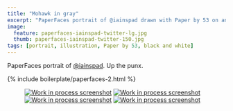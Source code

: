 ```yaml
---
title: "Mohawk in gray"
excerpt: "PaperFaces portrait of @iainspad drawn with Paper by 53 on an iPad."
image: 
  feature: paperfaces-iainspad-twitter-lg.jpg
  thumb: paperfaces-iainspad-twitter-150.jpg
tags: [portrait, illustration, Paper by 53, black and white]
---
```


PaperFaces portrait of [@iainspad](http://twitter.com/iainspad). Up the punx.

{% include boilerplate/paperfaces-2.html %}

<figure class="half">
	<a href="{{ site.url }}/images/paperfaces-iainspad-process-1-lg.jpg"><img src="{{ site.url }}/images/paperfaces-iainspad-process-1-600.jpg" alt="Work in process screenshot"></a>
	<a href="{{ site.url }}/images/paperfaces-iainspad-process-2-lg.jpg"><img src="{{ site.url }}/images/paperfaces-iainspad-process-2-600.jpg" alt="Work in process screenshot"></a>
	<a href="{{ site.url }}/images/paperfaces-iainspad-process-3-lg.jpg"><img src="{{ site.url }}/images/paperfaces-iainspad-process-3-600.jpg" alt="Work in process screenshot"></a>
	<a href="{{ site.url }}/images/paperfaces-iainspad-process-4-lg.jpg"><img src="{{ site.url }}/images/paperfaces-iainspad-process-4-600.jpg" alt="Work in process screenshot"></a>
</figure>